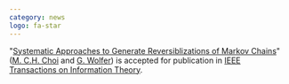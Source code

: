 ```yaml
---
category: news
logo: fa-star
---
```



"[Systematic Approaches to Generate Reversiblizations of Markov Chains](publications)" ([M. C.H. Choi](https://mchchoi.github.io/) and [G. Wolfer](https://geo-wolfer.gitlab.io/)) is accepted for publication in [IEEE Transactions on Information Theory](https://ieeexplore.ieee.org/xpl/RecentIssue.jsp?punumber=18).